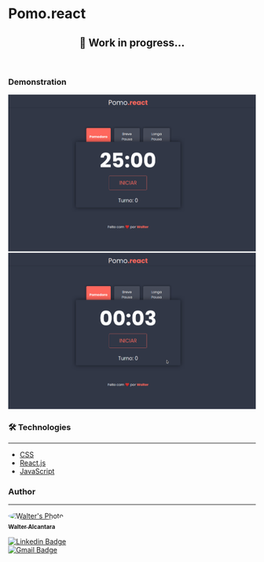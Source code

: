 # Pomo.react

<h2 align="center">
🚀 Work in progress...
</h2>

</br>

### Demonstration

<img src="./assets/demo-1.gif" alt="demo">
<img src="./assets/demo-2.gif" alt="demo">

### 🛠 Technologies

---

- [CSS](https://www.w3schools.com/Css/)
- [React.js](https://reactjs.org)
- [JavaScript](javascript.com/)

### Author

---

<a href="https://www.linkedin.com/in/walteralcantara">
    <img style="border-radius: 50%;" src="https://avatars.githubusercontent.com/u/62845650?s=460&u=536d7505af5721e2227c1cce3fcce772a43107c0&v=4" width="100px;" alt="Walter's Photo"/>
    </br>
    <sub><b>Walter Alcantara</b></sub>
 </a>

[![Linkedin Badge](https://img.shields.io/badge/-Walter_Alcantara-blue?style=flat-square&logo=Linkedin&logoColor=white&link=https://www.linkedin.com/in/walteralcantara/)](https://www.linkedin.com/in/walteralcantara) </br>
[![Gmail Badge](https://img.shields.io/badge/-waltermalcantara@gmail.com-c14438?style=flat-square&logo=Gmail&logoColor=white&link=mailto:waltermalcantara@gmail.com)](mailto:waltermalcantara@gmail.com)
